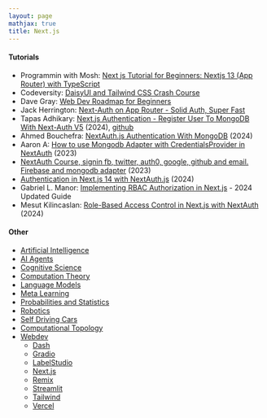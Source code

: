 ```yaml
---
layout: page
mathjax: true
title: Next.js
---
```


#### Tutorials
* Programmin with Mosh: [Next js Tutorial for Beginners: Nextjs 13 (App Router) with TypeScript](https://www.youtube.com/watch?v=ZVnjOPwW4ZA)
* Codeversity: [DaisyUI and Tailwind CSS Crash Course](https://www.youtube.com/watch?v=th8OswsAq6Q)
* Dave Gray: [Web Dev Roadmap for Beginners](https://courses.davegray.codes/)
* Jack Herrington: [Next-Auth on App Router - Solid Auth, Super Fast](https://www.youtube.com/watch?v=md65iBX5Gxg)
* Tapas Adhikary: [Next.js Authentication - Register User To MongoDB With Next-Auth V5](https://www.youtube.com/watch?v=5kmZAqc2Jeg) (2024), [github](https://github.com/tapascript/learn-next-auth/tree/04-persist-auth-mongo?tab=readme-ov-file)
* Ahmed Bouchefra: [NextAuth.js Authentication With MongoDB](https://www.mongodb.com/developer/languages/typescript/nextauthjs-authentication-mongodb/) (2024)
* Aaron A: [How to use Mongodb Adapter with CredentialsProvider in NextAuth](https://dev.to/aaronaira/how-to-use-mongodb-adapter-with-credentialsprovider-in-nextauth-48hh) (2023)
* [NextAuth Course, signin fb, twitter, auth0, google, github and email. Firebase and mongodb adapter](https://www.youtube.com/watch?v=uLjS5DVgSvc) (2023)
* [Authentication in Next.js 14 with NextAuth.js](https://www.pedroalonso.net/blog/authentication-nextjs-with-nextauth/) (2024)
* Gabriel L. Manor: [Implementing RBAC Authorization in Next.js](https://www.permit.io/blog/how-to-add-rbac-in-nextjs) - 2024 Updated Guide
* Mesut Kilincaslan: [Role-Based Access Control in Next.js with NextAuth](https://medium.com/@mkilincaslan/rbac-in-next-js-with-nextauth-b438fe59eeeb) (2024)

#### Other
* [Artificial Intelligence](/artificial_intelligence)
* [AI Agents](/ai_agents)
* [Cognitive Science](/cognitive_science)
* [Computation Theory](/computation_theory)
* [Language Models](/language_models)
* [Meta Learning](/meta_learning)
* [Probabilities and Statistics](/probabilities_and_statistics)
* [Robotics](/robotics)
* [Self Driving Cars](/self_driving_cars)
* [Computational Topology](/computational_topology)
* [Webdev](/webdev)
  * [Dash](/webdev/dash)
  * [Gradio](/webdev/gradio)
  * [LabelStudio](/webdev/label_studio)
  * [Next.js](/webdev/next_js)
  * [Remix](/webdev/remix)
  * [Streamlit](/webdev/streamlit)
  * [Tailwind](/webdev/tailwind)
  * [Vercel](/webdev/vercel)
